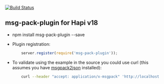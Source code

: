 [![Build Status](https://travis-ci.org/visualjeff/msg-pack-plugin.png)](https://travis-ci.org/visualjeff/msg-pack-plugin)

## msg-pack-plugin for Hapi v18

* npm install msg-pack-plugin --save

* Plugin registration:

    ```js
        server.register(require('msg-pack-plugin'));
    ```

* To validate using the example in the source you could use curl (this assumes you have [msgpack2json](https://github.com/ludocode/msgpack-tools) installed):

    ```bash
        curl --header "accept: application/x-msgpack" 'http://localhost:3000/api/user' | msgpack2json -d
    ```

